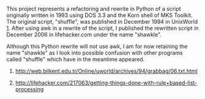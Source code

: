 This project represents a refactoring and rewrite in Python of a script originally written in 1993 using DOS 3.3 and the Korn shell of MKS Toolkit.  The original script, "shuffle", was published in December 1994 in UnixWorld [1](1.md).  After using awk in a rewrite of the script, I published the rewritten script in December 2006 in lifehacker.com under the name "shawkle".

Although this Python rewrite will not use awk, I am for now retaining the name "shawkle" as I look into possible confusion with other programs called "shuffle" which have in the meantime appeared.

1. http://web.bilkent.edu.tr/Online/uworld/archives/94/grabbag/06.txt.html

2. http://lifehacker.com/217063/getting-things-done-with-rule+based-list-processing
